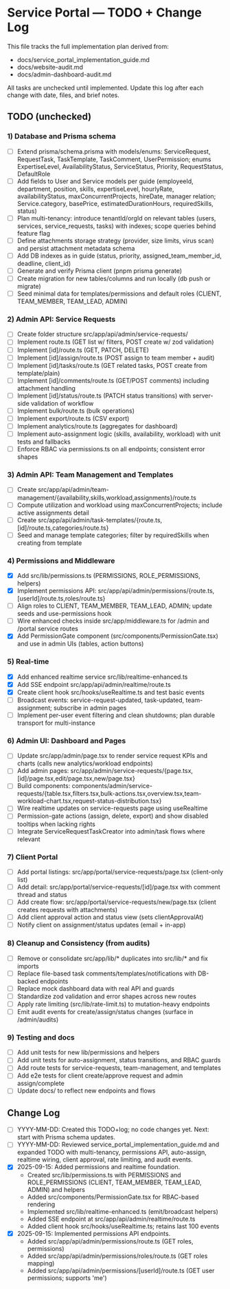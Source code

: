 # Service Portal — TODO + Change Log

This file tracks the full implementation plan derived from:
- docs/service_portal_implementation_guide.md
- docs/website-audit.md
- docs/admin-dashboard-audit.md

All tasks are unchecked until implemented. Update this log after each change with date, files, and brief notes.

## TODO (unchecked)

### 1) Database and Prisma schema
- [ ] Extend prisma/schema.prisma with models/enums: ServiceRequest, RequestTask, TaskTemplate, TaskComment, UserPermission; enums ExpertiseLevel, AvailabilityStatus, ServiceStatus, Priority, RequestStatus, DefaultRole
- [ ] Add fields to User and Service models per guide (employeeId, department, position, skills, expertiseLevel, hourlyRate, availabilityStatus, maxConcurrentProjects, hireDate, manager relation; Service.category, basePrice, estimatedDurationHours, requiredSkills, status)
- [ ] Plan multi-tenancy: introduce tenantId/orgId on relevant tables (users, services, service_requests, tasks) with indexes; scope queries behind feature flag
- [ ] Define attachments storage strategy (provider, size limits, virus scan) and persist attachment metadata schema
- [ ] Add DB indexes as in guide (status, priority, assigned_team_member_id, deadline, client_id)
- [ ] Generate and verify Prisma client (pnpm prisma generate)
- [ ] Create migration for new tables/columns and run locally (db push or migrate)
- [ ] Seed minimal data for templates/permissions and default roles (CLIENT, TEAM_MEMBER, TEAM_LEAD, ADMIN)

### 2) Admin API: Service Requests
- [ ] Create folder structure src/app/api/admin/service-requests/
- [ ] Implement route.ts (GET list w/ filters, POST create w/ zod validation)
- [ ] Implement [id]/route.ts (GET, PATCH, DELETE)
- [ ] Implement [id]/assign/route.ts (POST assign to team member + audit)
- [ ] Implement [id]/tasks/route.ts (GET related tasks, POST create from template/plain)
- [ ] Implement [id]/comments/route.ts (GET/POST comments) including attachment handling
- [ ] Implement [id]/status/route.ts (PATCH status transitions) with server-side validation of workflow
- [ ] Implement bulk/route.ts (bulk operations)
- [ ] Implement export/route.ts (CSV export)
- [ ] Implement analytics/route.ts (aggregates for dashboard)
- [ ] Implement auto-assignment logic (skills, availability, workload) with unit tests and fallbacks
- [ ] Enforce RBAC via permissions.ts on all endpoints; consistent error shapes

### 3) Admin API: Team Management and Templates
- [ ] Create src/app/api/admin/team-management/{availability,skills,workload,assignments}/route.ts
- [ ] Compute utilization and workload using maxConcurrentProjects; include active assignments detail
- [ ] Create src/app/api/admin/task-templates/{route.ts,[id]/route.ts,categories/route.ts}
- [ ] Seed and manage template categories; filter by requiredSkills when creating from template

### 4) Permissions and Middleware
- [x] Add src/lib/permissions.ts (PERMISSIONS, ROLE_PERMISSIONS, helpers)
- [x] Implement permissions API: src/app/api/admin/permissions/{route.ts,[userId]/route.ts,roles/route.ts}
- [ ] Align roles to CLIENT, TEAM_MEMBER, TEAM_LEAD, ADMIN; update seeds and use-permissions hook
- [ ] Wire enhanced checks inside src/app/middleware.ts for /admin and /portal service routes
- [x] Add PermissionGate component (src/components/PermissionGate.tsx) and use in admin UIs (tables, action buttons)

### 5) Real-time
- [x] Add enhanced realtime service src/lib/realtime-enhanced.ts
- [x] Add SSE endpoint src/app/api/admin/realtime/route.ts
- [x] Create client hook src/hooks/useRealtime.ts and test basic events
- [ ] Broadcast events: service-request-updated, task-updated, team-assignment; subscribe in admin pages
- [ ] Implement per-user event filtering and clean shutdowns; plan durable transport for multi-instance

### 6) Admin UI: Dashboard and Pages
- [ ] Update src/app/admin/page.tsx to render service request KPIs and charts (calls new analytics/workload endpoints)
- [ ] Add admin pages: src/app/admin/service-requests/{page.tsx,[id]/page.tsx,edit/page.tsx,new/page.tsx}
- [ ] Build components: components/admin/service-requests/{table.tsx,filters.tsx,bulk-actions.tsx,overview.tsx,team-workload-chart.tsx,request-status-distribution.tsx}
- [ ] Wire realtime updates on service-requests page using useRealtime
- [ ] Permission-gate actions (assign, delete, export) and show disabled tooltips when lacking rights
- [ ] Integrate ServiceRequestTaskCreator into admin/task flows where relevant

### 7) Client Portal
- [ ] Add portal listings: src/app/portal/service-requests/page.tsx (client-only list)
- [ ] Add detail: src/app/portal/service-requests/[id]/page.tsx with comment thread and status
- [ ] Add create flow: src/app/portal/service-requests/new/page.tsx (client creates requests with attachments)
- [ ] Add client approval action and status view (sets clientApprovalAt)
- [ ] Notify client on assignment/status updates (email + in-app)

### 8) Cleanup and Consistency (from audits)
- [ ] Remove or consolidate src/app/lib/* duplicates into src/lib/* and fix imports
- [ ] Replace file-based task comments/templates/notifications with DB-backed endpoints
- [ ] Replace mock dashboard data with real API and guards
- [ ] Standardize zod validation and error shapes across new routes
- [ ] Apply rate limiting (src/lib/rate-limit.ts) to mutation-heavy endpoints
- [ ] Emit audit events for create/assign/status changes (surface in /admin/audits)

### 9) Testing and docs
- [ ] Add unit tests for new lib/permissions and helpers
- [ ] Add unit tests for auto-assignment, status transitions, and RBAC guards
- [ ] Add route tests for service-requests, team-management, and templates
- [ ] Add e2e tests for client create/approve request and admin assign/complete
- [ ] Update docs/ to reflect new endpoints and flows

## Change Log
- [ ] YYYY-MM-DD: Created this TODO+log; no code changes yet. Next: start with Prisma schema updates.
- [ ] YYYY-MM-DD: Reviewed service_portal_implementation_guide.md and expanded TODO with multi-tenancy, permissions API, auto-assign, realtime wiring, client approval, rate limiting, and audit events.
- [x] 2025-09-15: Added permissions and realtime foundation.
  - Created src/lib/permissions.ts with PERMISSIONS and ROLE_PERMISSIONS (CLIENT, TEAM_MEMBER, TEAM_LEAD, ADMIN) and helpers
  - Added src/components/PermissionGate.tsx for RBAC-based rendering
  - Implemented src/lib/realtime-enhanced.ts (emit/broadcast helpers)
  - Added SSE endpoint at src/app/api/admin/realtime/route.ts
  - Added client hook src/hooks/useRealtime.ts; retains last 100 events
- [x] 2025-09-15: Implemented permissions API endpoints.
  - Added src/app/api/admin/permissions/route.ts (GET roles, permissions)
  - Added src/app/api/admin/permissions/roles/route.ts (GET roles mapping)
  - Added src/app/api/admin/permissions/[userId]/route.ts (GET user permissions; supports 'me')
